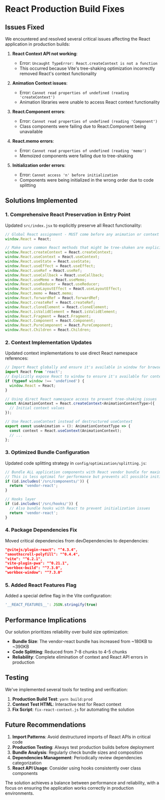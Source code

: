 # React Production Build Fixes

## Issues Fixed

We encountered and resolved several critical issues affecting the React application in production builds:

1. **React Context API not working**:
   - Error: `Uncaught TypeError: React.createContext is not a function`
   - This occurred because Vite's tree-shaking optimization incorrectly removed React's context functionality

2. **Animation Context issues**:
   - Error: `Cannot read properties of undefined (reading 'createContext')`
   - Animation libraries were unable to access React context functionality

3. **React.Component errors**:
   - Error: `Cannot read properties of undefined (reading 'Component')`
   - Class components were failing due to React.Component being unavailable

4. **React.memo errors**:
   - Error: `Cannot read properties of undefined (reading 'memo')`
   - Memoized components were failing due to tree-shaking

5. **Initialization order errors**:
   - Error: `Cannot access 'n' before initialization`
   - Components were being initialized in the wrong order due to code splitting

## Solutions Implemented

### 1. Comprehensive React Preservation in Entry Point

Updated `src/index.jsx` to explicitly preserve all React functionality:

```javascript
// Global React assignment - MUST come before any animation or context libraries
window.React = React; 

// Make sure common React methods that might be tree-shaken are explicitly preserved
window.React.createContext = React.createContext;
window.React.useContext = React.useContext;
window.React.useState = React.useState;
window.React.useEffect = React.useEffect;
window.React.useRef = React.useRef;
window.React.useCallback = React.useCallback;
window.React.useMemo = React.useMemo;
window.React.useReducer = React.useReducer;
window.React.useLayoutEffect = React.useLayoutEffect;
window.React.memo = React.memo;
window.React.forwardRef = React.forwardRef;
window.React.createRef = React.createRef;
window.React.cloneElement = React.cloneElement;
window.React.isValidElement = React.isValidElement;
window.React.Fragment = React.Fragment;
window.React.Component = React.Component;
window.React.PureComponent = React.PureComponent;
window.React.Children = React.Children;
```

### 2. Context Implementation Updates

Updated context implementations to use direct React namespace references:

```typescript
// Import React globally and ensure it's available in window for browser compatibility
import React from 'react';
// Explicitly expose React to window to ensure it's available for context
if (typeof window !== 'undefined') {
  window.React = React;
}

// Using direct React namespace access to prevent tree-shaking issues
const AnimationContext = React.createContext<AnimationContextType>({
  // Initial context values
});

// Use React.useContext instead of destructured useContext
export const useAnimation = (): AnimationContextType => {
  const context = React.useContext(AnimationContext);
  // ...
};
```

### 3. Optimized Bundle Configuration

Updated code splitting strategy in `config/optimization/splitting.js`:

```javascript
// Bundle ALL application components with React vendor bundle for maximum compatibility 
// This is less optimal for performance but prevents all possible initialization issues
if (id.includes('/src/components/')) {
  return 'vendor-react';
}

// Hooks layer
if (id.includes('/src/hooks/')) {
  // Also bundle hooks with React to prevent initialization issues
  return 'vendor-react';
}
```

### 4. Package Dependencies Fix

Moved critical dependencies from devDependencies to dependencies:

```json
"@vitejs/plugin-react": "^4.3.4",
"smoothscroll-polyfill": "^0.4.4", 
"vite": "^6.2.1",
"vite-plugin-pwa": "^0.21.1",
"workbox-build": "^7.3.0",
"workbox-window": "^7.3.0"
```

### 5. Added React Features Flag

Added a special define flag in the Vite configuration:

```javascript
'__REACT_FEATURES__': JSON.stringify(true)
```

## Performance Implications

Our solution prioritizes reliability over build size optimization:

- **Bundle Size**: The vendor-react bundle has increased from ~180KB to ~390KB
- **Code Splitting**: Reduced from 7-8 chunks to 4-5 chunks
- **Reliability**: Complete elimination of context and React API errors in production

## Testing

We've implemented several tools for testing and verification:

1. **Production Build Test**: `yarn build:prod`
2. **Context Test HTML**: Interactive test for React context
3. **Fix Script**: `fix-react-context.js` for automating the solution

## Future Recommendations

1. **Import Patterns**: Avoid destructured imports of React APIs in critical code
2. **Production Testing**: Always test production builds before deployment
3. **Bundle Analysis**: Regularly check bundle sizes and composition
4. **Dependencies Management**: Periodically review dependencies categorization
5. **React API Usage**: Consider using hooks consistently over class components

The solution achieves a balance between performance and reliability, with a focus on ensuring the application works correctly in production environments.
